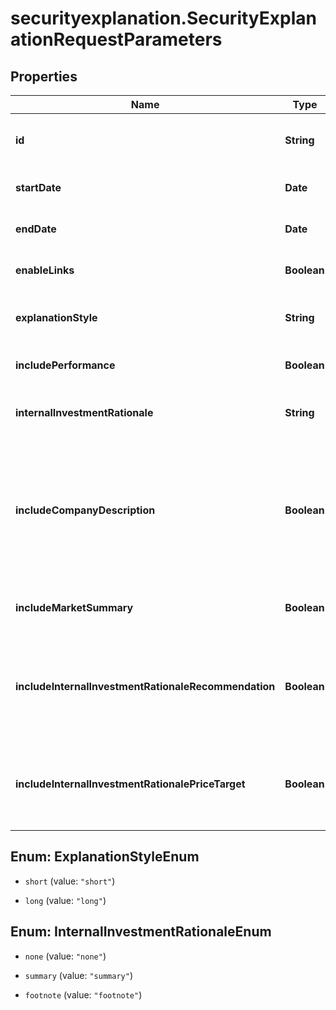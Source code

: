 # securityexplanation.SecurityExplanationRequestParameters

## Properties

Name | Type | Description | Notes
------------ | ------------- | ------------- | -------------
**id** | **String** | Accepted ID types include Market Tickers, SEDOL, ISINs, CUSIPs, or FactSet Permanent Ids. | 
**startDate** | **Date** | Start date of the explain request in YYYY-MM-DD format | 
**endDate** | **Date** | End date of the explain request in YYYY-MM-DD format | 
**enableLinks** | **Boolean** | If true, explain response will have link to the related news articles | [optional] [default to false]
**explanationStyle** | **String** | Determines the style of the Explanation | [optional] [default to &#39;short&#39;]
**includePerformance** | **Boolean** | If true, includes the performance statement in the explanation | [optional] [default to false]
**internalInvestmentRationale** | **String** | Include summarized IRN notes on the company, or just the footnote, or none. Only available for IRN users | [optional] [default to &#39;none&#39;]
**includeCompanyDescription** | **Boolean** | If true, includes the company description in the explanation.In order to include &#39;Company Business Description&#39;, &#39;includePerformance&#39; must be set to True. Even if &#39;includeCompanyDescription&#39; is set to True, if &#39;includePerformance&#39; is false, it will be omitted | [optional] [default to false]
**includeMarketSummary** | **Boolean** | If true, Includes another paragraph detailing macro news influencing the target company. | [optional] [default to true]
**includeInternalInvestmentRationaleRecommendation** | **Boolean** | If true, Includes recommendation from IRN. If you don&#39;t have a recommendation, it will be omitted. If &#39;internalInvestmentRationale&#39; is set to &#39;none&#39;, this will be ignored. | [optional] [default to true]
**includeInternalInvestmentRationalePriceTarget** | **Boolean** | If true, Includes price target from IRN. If you don&#39;t have a price target, it will be omitted. If &#39;internalInvestmentRationale&#39; is set to &#39;none&#39;, this will be ignored. | [optional] [default to true]



## Enum: ExplanationStyleEnum


* `short` (value: `"short"`)

* `long` (value: `"long"`)





## Enum: InternalInvestmentRationaleEnum


* `none` (value: `"none"`)

* `summary` (value: `"summary"`)

* `footnote` (value: `"footnote"`)





